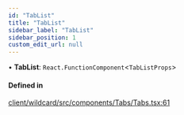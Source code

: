```yaml
---
id: "TabList"
title: "TabList"
sidebar_label: "TabList"
sidebar_position: 1
custom_edit_url: null
---
```


• **TabList**: `React.FunctionComponent`<`TabListProps`\>

#### Defined in

[client/wildcard/src/components/Tabs/Tabs.tsx:61](https://github.com/sourcegraph/sourcegraph/blob/49e75f130e/client/wildcard/src/components/Tabs/Tabs.tsx#L61)
